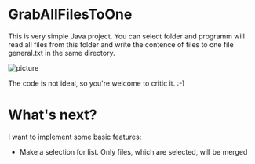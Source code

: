 GrabAllFilesToOne
=================

This is very simple Java project. You can select folder and programm will read all files from this folder and write the contence of files to one file general.txt in the same directory.

![picture](https://cloud.githubusercontent.com/assets/8103060/3522921/34eb84b2-0752-11e4-9f69-0431bd1f4418.png)

The code is not ideal, so you're welcome to critic it. :-)


What's next?
================
I want to implement some basic features:
- Make a selection for list. Only files, which are selected, will be merged
